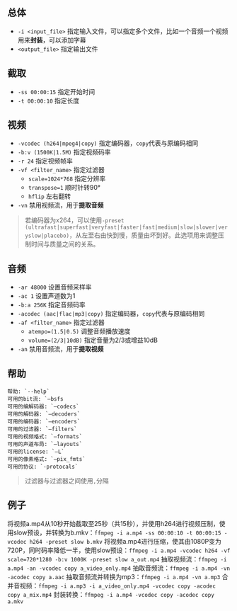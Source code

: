 ## 总体
- `-i <input_file>` 指定输入文件，可以指定多个文件，比如一个音频一个视频用来**封装**，可以添加字幕
- `<output_file>` 指定输出文件

## 截取
- `-ss 00:00:15` 指定开始时间
- `-t 00:00:10` 指定长度

## 视频
- `-vcodec (h264|mpeg4|copy)` 指定编码器，`copy`代表与原编码相同
- `-b:v (1500K|1.5M)` 指定视频码率
- `-r 24` 指定视频帧率
- `-vf <filter_name>` 指定过滤器
  - `scale=1024*768` 指定分辨率
  - `transpose=1` 顺时针转90°
  - `hflip` 左右翻转
- `-vn` 禁用视频流，用于**提取音频**
> 若编码器为x264，可以使用`-preset (ultrafast|superfast|veryfast|faster|fast|medium|slow|slower|veryslow|placebo)`，从左至右由快到慢，质量由坏到好。此选项用来调整压制时间与质量之间的关系。

## 音频
- `-ar 48000` 设置音频采样率
- `-ac 1` 设置声道数为1
- `-b:a 256K` 指定音频码率
- `-acodec (aac|flac|mp3|copy)` 指定编码器，`copy`代表与原编码相同
- `-af <filter_name>` 指定过滤器
  - `atempo=(1.5|0.5)` 调整音频播放速度
  - `volume=(2/3|10dB)` 指定音量为2/3或增益10dB
- `-an` 禁用音频流，用于**提取视频**

## 帮助
```
帮助: `--help`
可用的bit流: `–bsfs
可用的编解码器: `–codecs`
可用的解码器: `–decoders`
可用的编码器: `–encoders`
可用的过滤器: `–filters`
可用的视频格式: `–formats`
可用的声道布局: `–layouts`
可用的license: `–L`
可用的像素格式: `–pix_fmts`
可用的协议: `-protocals`
```

> 过滤器与过滤器之间使用`,`分隔

## 例子
将视频a.mp4从10秒开始截取至25秒（共15秒），并使用h264进行视频压制，使用slow预设，并转换为b.mkv：`ffmpeg -i a.mp4 -ss 00:00:10 -t 00:00:15 -vcodec h264 -preset slow b.mkv`
将视频a.mp4进行压缩，使其由1080P变为720P，同时码率降低一半，使用slow预设：`ffmpeg -i a.mp4 -vcodec h264 -vf scale=720*1280 -b:v 1000K -preset slow a_out.mp4`
抽取视频流：`ffmpeg -i a.mp4 -an -vcodec copy a_video_only.mp4`
抽取音频流：`ffmpeg -i a.mp4 -vn -acodec copy a.aac`
抽取音频流并转换为mp3：`ffmpeg -i a.mp4 -vn a.mp3`
合并音视频：`ffmpeg -i a.mp3 -i a_video_only.mp4 -vcodec copy -acodec copy a_mix.mp4`
封装转换：`ffmpeg -i a.mp4 -vcodec copy -acodec copy a.mkv`